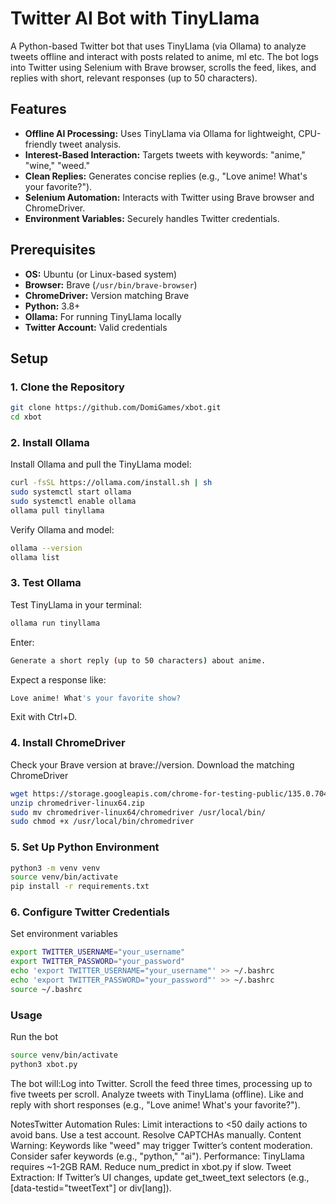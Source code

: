 # Twitter AI Bot with TinyLlama

A Python-based Twitter bot that uses TinyLlama (via Ollama) to analyze tweets offline and interact with posts related to anime, ml etc. The bot logs into Twitter using Selenium with Brave browser, scrolls the feed, likes, and replies with short, relevant responses (up to 50 characters).

## Features
- **Offline AI Processing:** Uses TinyLlama via Ollama for lightweight, CPU-friendly tweet analysis.
- **Interest-Based Interaction:** Targets tweets with keywords: "anime," "wine," "weed."
- **Clean Replies:** Generates concise replies (e.g., "Love anime! What's your favorite?").
- **Selenium Automation:** Interacts with Twitter using Brave browser and ChromeDriver.
- **Environment Variables:** Securely handles Twitter credentials.

## Prerequisites
- **OS:** Ubuntu (or Linux-based system)
- **Browser:** Brave (`/usr/bin/brave-browser`)
- **ChromeDriver:** Version matching Brave
- **Python:** 3.8+
- **Ollama:** For running TinyLlama locally
- **Twitter Account:** Valid credentials

## Setup

### 1. Clone the Repository
```bash
git clone https://github.com/DomiGames/xbot.git
cd xbot
```
### 2.  Install Ollama
Install Ollama and pull the TinyLlama model:
```bash
curl -fsSL https://ollama.com/install.sh | sh
sudo systemctl start ollama
sudo systemctl enable ollama
ollama pull tinyllama
```
Verify Ollama and model:
```bash
ollama --version
ollama list
```
###  3. Test Ollama
Test TinyLlama in your terminal:
```bash
ollama run tinyllama
```
Enter:
```bash
Generate a short reply (up to 50 characters) about anime.
```
Expect a response like:
```bash
Love anime! What's your favorite show?
```
Exit with Ctrl+D.

###  4. Install ChromeDriver
Check your Brave version at brave://version. Download the matching ChromeDriver
```bash
wget https://storage.googleapis.com/chrome-for-testing-public/135.0.7049.115/linux64/chromedriver-linux64.zip
unzip chromedriver-linux64.zip
sudo mv chromedriver-linux64/chromedriver /usr/local/bin/
sudo chmod +x /usr/local/bin/chromedriver
```

###  5. Set Up Python Environment
```bash
python3 -m venv venv
source venv/bin/activate
pip install -r requirements.txt
```

###  6. Configure Twitter Credentials
Set environment variables
```bash
export TWITTER_USERNAME="your_username"
export TWITTER_PASSWORD="your_password"
echo 'export TWITTER_USERNAME="your_username"' >> ~/.bashrc
echo 'export TWITTER_PASSWORD="your_password"' >> ~/.bashrc
source ~/.bashrc
```

###  Usage
Run the bot
```bash
source venv/bin/activate
python3 xbot.py
```
The bot will:Log into Twitter.
Scroll the feed three times, processing up to five tweets per scroll.
Analyze tweets with TinyLlama (offline).
Like and reply with short responses (e.g., "Love anime! What's your favorite?").

NotesTwitter Automation Rules: Limit interactions to <50 daily actions to avoid bans. Use a test account. Resolve CAPTCHAs manually.
Content Warning: Keywords like "weed" may trigger Twitter’s content moderation. Consider safer keywords (e.g., "python," "ai").
Performance: TinyLlama requires ~1-2GB RAM. Reduce num_predict in xbot.py if slow.
Tweet Extraction: If Twitter’s UI changes, update get_tweet_text selectors (e.g., [data-testid="tweetText"] or div[lang]).








